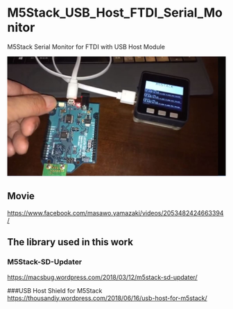 # M5Stack_USB_Host_FTDI_Serial_Monitor
M5Stack Serial Monitor for FTDI with USB Host Module

![FTDI Terminal](img/FTDI_TERMINAL.JPG)

## Movie
https://www.facebook.com/masawo.yamazaki/videos/2053482424663394/

## The library used in this work

### M5Stack-SD-Updater
https://macsbug.wordpress.com/2018/03/12/m5stack-sd-updater/

###USB Host Shield for M5Stack
https://thousandiy.wordpress.com/2018/06/16/usb-host-for-m5stack/
